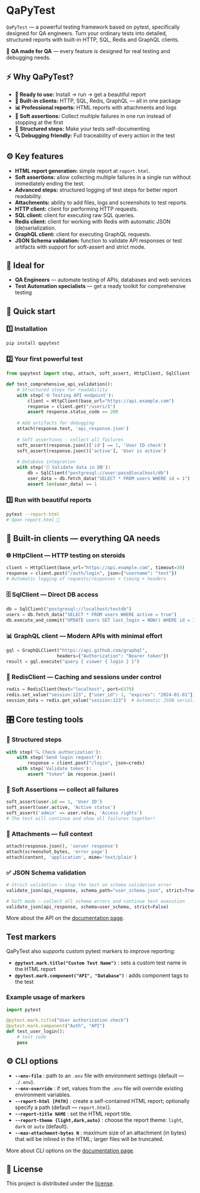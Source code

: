 # QaPyTest

`QaPyTest` — a powerful testing framework based on pytest, specifically designed for QA engineers.
Turn your ordinary tests into detailed, structured reports with built-in HTTP, SQL, Redis and GraphQL clients.

🎯 **QA made for QA** — every feature is designed for real testing and debugging needs.

## ⚡ Why QaPyTest?

- **🚀 Ready to use:** Install → run → get a beautiful report
- **🔧 Built-in clients:** HTTP, SQL, Redis, GraphQL — all in one package
- **📊 Professional reports:** HTML reports with attachments and logs
- **🎯 Soft assertions:** Collect multiple failures in one run instead of stopping at the first
- **📝 Structured steps:** Make your tests self-documenting
- **🔍 Debugging friendly:** Full traceability of every action in the test

## ⚙️ Key features

- **HTML report generation:** simple report at `report.html`.
- **Soft assertions:** allow collecting multiple failures in a single run without immediately ending the test.
- **Advanced steps:** structured logging of test steps for better report readability.
- **Attachments:** ability to add files, logs and screenshots to test reports.
- **HTTP client:** client for performing HTTP requests.
- **SQL client:** client for executing raw SQL queries.
- **Redis client:** client for working with Redis with automatic JSON (de)serialization.
- **GraphQL client:** client for executing GraphQL requests.
- **JSON Schema validation:** function to validate API responses or test artifacts with support for soft-assert and strict mode.

## 👥 Ideal for

- **QA Engineers** — automate testing of APIs, databases and web services
- **Test Automation specialists** — get a ready toolkit for comprehensive testing

## 🚀 Quick start

### 1️⃣ Installation

```bash
pip install qapytest
```

### 2️⃣ Your first powerful test

```python
from qapytest import step, attach, soft_assert, HttpClient, SqlClient

def test_comprehensive_api_validation():
    # Structured steps for readability
    with step('🌐 Testing API endpoint'):
        client = HttpClient(base_url="https://api.example.com")
        response = client.get("/users/1")
        assert response.status_code == 200
    
    # Add artifacts for debugging
    attach(response.text, 'api_response.json')
    
    # Soft assertions - collect all failures
    soft_assert(response.json()['id'] == 1, 'User ID check')
    soft_assert(response.json()['active'], 'User is active')
    
    # Database integration
    with step('🗄️ Validate data in DB'):
        db = SqlClient("postgresql://user:pass@localhost/db")
        user_data = db.fetch_data("SELECT * FROM users WHERE id = 1")
        assert len(user_data) == 1
```

### 3️⃣ Run with beautiful reports

```bash
pytest --report-html
# Open report.html 🎨
```

## 🔌 Built-in clients — everything QA needs

### 🌐 HttpClient — HTTP testing on steroids
```python
client = HttpClient(base_url="https://api.example.com", timeout=30)
response = client.post("/auth/login", json={"username": "test"})
# Automatic logging of requests/responses + timing + headers
```

### 🗄️ SqlClient — Direct DB access  
```python
db = SqlClient("postgresql://localhost/testdb")
users = db.fetch_data("SELECT * FROM users WHERE active = true")
db.execute_and_commit("UPDATE users SET last_login = NOW() WHERE id = 1")
```

### 📊 GraphQL client — Modern APIs with minimal effort
```python
gql = GraphQLClient("https://api.github.com/graphql", 
                   headers={"Authorization": "Bearer token"})
result = gql.execute("query { viewer { login } }")
```

### 🔴 RedisClient — Caching and sessions under control
```python
redis = RedisClient(host="localhost", port=6379)
redis.set_value("session:123", {"user_id": 1, "expires": "2024-01-01"})
session_data = redis.get_value("session:123")  # Automatic JSON serialization!
```

## 🎛️ Core testing tools

### 📝 Structured steps
```python
with step('🔍 Check authorization'):
    with step('Send login request'):
        response = client.post("/login", json=creds)
    with step('Validate token'):
        assert "token" in response.json()
```

### 🎯 Soft Assertions — collect all failures  
```python
soft_assert(user.id == 1, 'User ID')
soft_assert(user.active, 'Active status')
soft_assert('admin' == user.roles, 'Access rights')
# The test will continue and show all failures together!
```

### 📎 Attachments — full context
```python
attach(response.json(), 'server response')
attach(screenshot_bytes, 'error page') 
attach(content, 'application', mime='text/plain')
```

### ✅ JSON Schema validation
```python
# Strict validation — stop the test on schema validation error
validate_json(api_response, schema_path="user_schema.json", strict=True)

# Soft mode — collect all schema errors and continue test execution
validate_json(api_response, schema=user_schema, strict=False)
```

More about the API on the [documentation page](./docs/API.md).

## Test markers

QaPyTest also supports custom pytest markers to improve reporting:

- **`@pytest.mark.title("Custom Test Name")`** : sets a custom test name in the HTML report
- **`@pytest.mark.component("API", "Database")`** : adds component tags to the test

### Example usage of markers

```python
import pytest

@pytest.mark.title("User authorization check")
@pytest.mark.component("Auth", "API")
def test_user_login():
    # test code
    pass
```

## ⚙️ CLI options

- **`--env-file`** : path to an `.env` file with environment settings (default — `./.env`).
- **`--env-override`** : if set, values from the `.env` file will override existing environment variables.
- **`--report-html [PATH]`** : create a self-contained HTML report; optionally specify a path (default — `report.html`).
- **`--report-title NAME`** : set the HTML report title.
- **`--report-theme {light,dark,auto}`** : choose the report theme: `light`, `dark` or `auto` (default).
- **`--max-attachment-bytes N`** : maximum size of an attachment (in bytes) that will be inlined in the HTML; larger files will be truncated.

More about CLI options on the [documentation page](./docs/CLI.md).

## 📑 License

This project is distributed under the [license](./LICENSE).
